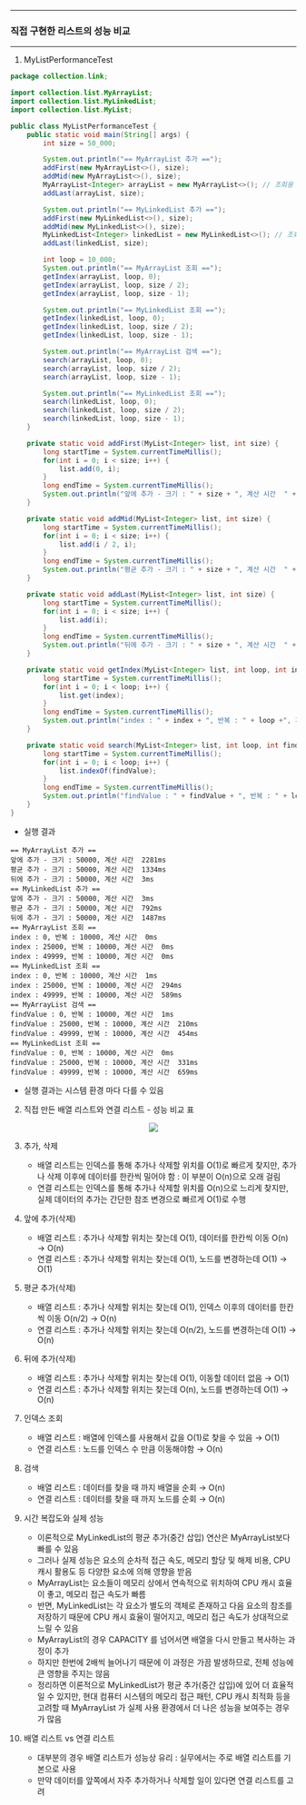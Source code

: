 -----
### 직접 구현한 리스트의 성능 비교
-----
1. MyListPerformanceTest
```java
package collection.link;

import collection.list.MyArrayList;
import collection.list.MyLinkedList;
import collection.list.MyList;

public class MyListPerformanceTest {
    public static void main(String[] args) {
        int size = 50_000;

        System.out.println("== MyArrayList 추가 ==");
        addFirst(new MyArrayList<>(), size);
        addMid(new MyArrayList<>(), size);
        MyArrayList<Integer> arrayList = new MyArrayList<>(); // 조회용 데이터로 사용
        addLast(arrayList, size);

        System.out.println("== MyLinkedList 추가 ==");
        addFirst(new MyLinkedList<>(), size);
        addMid(new MyLinkedList<>(), size);
        MyLinkedList<Integer> linkedList = new MyLinkedList<>(); // 조회용 데이터로 사용
        addLast(linkedList, size);

        int loop = 10_000;
        System.out.println("== MyArrayList 조회 ==");
        getIndex(arrayList, loop, 0);
        getIndex(arrayList, loop, size / 2);
        getIndex(arrayList, loop, size - 1);

        System.out.println("== MyLinkedList 조회 ==");
        getIndex(linkedList, loop, 0);
        getIndex(linkedList, loop, size / 2);
        getIndex(linkedList, loop, size - 1);

        System.out.println("== MyArrayList 검색 ==");
        search(arrayList, loop, 0);
        search(arrayList, loop, size / 2);
        search(arrayList, loop, size - 1);

        System.out.println("== MyLinkedList 조회 ==");
        search(linkedList, loop, 0);
        search(linkedList, loop, size / 2);
        search(linkedList, loop, size - 1);
    }

    private static void addFirst(MyList<Integer> list, int size) {
        long startTime = System.currentTimeMillis();
        for(int i = 0; i < size; i++) {
            list.add(0, i);
        }
        long endTime = System.currentTimeMillis();
        System.out.println("앞에 추가 - 크기 : " + size + ", 계산 시간  " + (endTime - startTime) + "ms");
    }

    private static void addMid(MyList<Integer> list, int size) {
        long startTime = System.currentTimeMillis();
        for(int i = 0; i < size; i++) {
            list.add(i / 2, i);
        }
        long endTime = System.currentTimeMillis();
        System.out.println("평균 추가 - 크기 : " + size + ", 계산 시간  " + (endTime - startTime) + "ms");
    }

    private static void addLast(MyList<Integer> list, int size) {
        long startTime = System.currentTimeMillis();
        for(int i = 0; i < size; i++) {
            list.add(i);
        }
        long endTime = System.currentTimeMillis();
        System.out.println("뒤에 추가 - 크기 : " + size + ", 계산 시간  " + (endTime - startTime) + "ms");
    }

    private static void getIndex(MyList<Integer> list, int loop, int index) {
        long startTime = System.currentTimeMillis();
        for(int i = 0; i < loop; i++) {
            list.get(index);
        }
        long endTime = System.currentTimeMillis();
        System.out.println("index : " + index + ", 반복 : " + loop +", 계산 시간  " + (endTime - startTime) + "ms");
    }

    private static void search(MyList<Integer> list, int loop, int findValue) {
        long startTime = System.currentTimeMillis();
        for(int i = 0; i < loop; i++) {
            list.indexOf(findValue);
        }
        long endTime = System.currentTimeMillis();
        System.out.println("findValue : " + findValue + ", 반복 : " + loop +", 계산 시간  " + (endTime - startTime) + "ms");
    }
}
```
  - 실행 결과
```
== MyArrayList 추가 ==
앞에 추가 - 크기 : 50000, 계산 시간  2281ms
평균 추가 - 크기 : 50000, 계산 시간  1334ms
뒤에 추가 - 크기 : 50000, 계산 시간  3ms
== MyLinkedList 추가 ==
앞에 추가 - 크기 : 50000, 계산 시간  3ms
평균 추가 - 크기 : 50000, 계산 시간  792ms
뒤에 추가 - 크기 : 50000, 계산 시간  1487ms
== MyArrayList 조회 ==
index : 0, 반복 : 10000, 계산 시간  0ms
index : 25000, 반복 : 10000, 계산 시간  0ms
index : 49999, 반복 : 10000, 계산 시간  0ms
== MyLinkedList 조회 ==
index : 0, 반복 : 10000, 계산 시간  1ms
index : 25000, 반복 : 10000, 계산 시간  294ms
index : 49999, 반복 : 10000, 계산 시간  589ms
== MyArrayList 검색 ==
findValue : 0, 반복 : 10000, 계산 시간  1ms
findValue : 25000, 반복 : 10000, 계산 시간  210ms
findValue : 49999, 반복 : 10000, 계산 시간  454ms
== MyLinkedList 조회 ==
findValue : 0, 반복 : 10000, 계산 시간  0ms
findValue : 25000, 반복 : 10000, 계산 시간  331ms
findValue : 49999, 반복 : 10000, 계산 시간  659ms
```
  - 실행 결과는 시스템 환경 마다 다를 수 있음

2. 직접 만든 배열 리스트와 연결 리스트 - 성능 비교 표
<div align="center">
<img src="https://github.com/user-attachments/assets/e847e500-a581-4d41-930c-e972242c44de">
</div>

3. 추가, 삭제
   - 배열 리스트는 인덱스를 통해 추가나 삭제할 위치를 O(1)로 빠르게 찾지만, 추가나 삭제 이후에 데이터를 한칸씩 밀어야 함 : 이 부분이 O(n)으로 오래 걸림
   - 연결 리스트는 인덱스를 통해 추가나 삭제할 위치를 O(n)으로 느리게 찾지만, 실제 데이터의 추가는 간단한 참조 변경으로 빠르게 O(1)로 수행

4. 앞에 추가(삭제)
   - 배열 리스트 : 추가나 삭제할 위치는 찾는데 O(1), 데이터를 한칸씩 이동 O(n) → O(n)
   - 연결 리스트 : 추가나 삭제할 위치는 찾는데 O(1), 노드를 변경하는데 O(1) → O(1)

5. 평균 추가(삭제)
   - 배열 리스트 : 추가나 삭제할 위치는 찾는데 O(1), 인덱스 이후의 데이터를 한칸씩 이동 O(n/2) → O(n)
   - 연결 리스트 : 추가나 삭제할 위치는 찾는데 O(n/2), 노드를 변경하는데 O(1) → O(n)

6. 뒤에 추가(삭제)
   - 배열 리스트 : 추가나 삭제할 위치는 찾는데 O(1), 이동할 데이터 없음 → O(1)
   - 연결 리스트 : 추가나 삭제할 위치는 찾는데 O(n), 노드를 변경하는데 O(1) → O(n)

7. 인덱스 조회
   - 배열 리스트 : 배열에 인덱스를 사용해서 값을 O(1)로 찾을 수 있음 → O(1)
   - 연결 리스트 : 노드를 인덱스 수 만큼 이동해야함 → O(n)
     
8. 검색
   - 배열 리스트 : 데이터를 찾을 때 까지 배열을 순회 → O(n)
   - 연결 리스트 : 데이터를 찾을 때 까지 노드를 순회 → O(n)

9. 시간 복잡도와 실제 성능
   - 이론적으로 MyLinkedList의 평균 추가(중간 삽입) 연산은 MyArrayList보다 빠를 수 있음
   - 그러나 실제 성능은 요소의 순차적 접근 속도, 메모리 할당 및 해제 비용, CPU 캐시 활용도 등 다양한 요소에 의해 영향을 받음
   - MyArrayList는 요소들이 메모리 상에서 연속적으로 위치하여 CPU 캐시 효율이 좋고, 메모리 접근 속도가 빠름
   - 반면, MyLinkedList는 각 요소가 별도의 객체로 존재하고 다음 요소의 참조를 저장하기 때문에 CPU 캐시 효율이 떨어지고, 메모리 접근 속도가 상대적으로 느릴 수 있음
   - MyArrayList의 경우 CAPACITY 를 넘어서면 배열을 다시 만들고 복사하는 과정이 추가
    + 하지만 한번에 2배씩 늘어나기 때문에 이 과정은 가끔 발생하므로, 전체 성능에 큰 영향을 주지는 않음
   - 정리하면 이론적으로 MyLinkedList가 평균 추가(중간 삽입)에 있어 더 효율적일 수 있지만, 현대 컴퓨터 시스템의 메모리 접근 패턴, CPU 캐시 최적화 등을 고려할 때 MyArrayList 가 실제 사용 환경에서 더 나은 성능을 보여주는 경우가 많음

10. 배열 리스트 vs 연결 리스트
    - 대부분의 경우 배열 리스트가 성능상 유리 : 실무에서는 주로 배열 리스트를 기본으로 사용
    - 만약 데이터를 앞쪽에서 자주 추가하거나 삭제할 일이 있다면 연결 리스트를 고려
